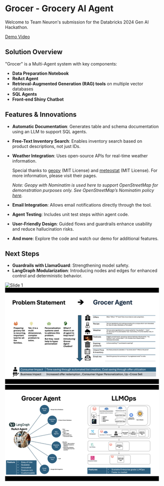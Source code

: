# Grocer - Grocery AI Agent

Welcome to Team Neuron's submission for the Databricks 2024 Gen AI Hackathon.

[Demo Video](https://www.youtube.com/watch?v=jWJrtSschmk&ab_channel=neuron)

## Solution Overview

"Grocer" is a Multi-Agent system with key components:

- **Data Preparation Notebook**
- **ReAct Agent**
- **Retrieval-Augmented Generation (RAG) tools** on multiple vector databases
- **SQL Agents**
- **Front-end Shiny Chatbot**

## Features & Innovations

- **Automatic Documentation**: Generates table and schema documentation using an LLM to support SQL agents.
- **Free-Text Inventory Search**: Enables inventory search based on product descriptions, not just IDs.
- **Weather Integration**: Uses open-source APIs for real-time weather information.

   Special thanks to [geopy](https://github.com/geopy/geopy) (MIT License) and [meteostat](https://github.com/meteostat/meteostat-python) (MIT License). For more information, please visit their pages.

   *Note: Geopy with Nominatim is used here to support OpenStreetMap for demonstration purposes only. See OpenStreetMap’s Nominatim policy [here](https://operations.osmfoundation.org/policies/nominatim/).*

- **Email Integration**: Allows email notifications directly through the tool.
- **Agent Testing**: Includes unit test steps within agent code.
- **User-Friendly Design**: Guided flows and guardrails enhance usability and reduce hallucination risks.
- **And more**: Explore the code and watch our demo for additional features.

## Next Steps

- **Guardrails with LlamaGuard**: Strengthening model safety.
- **LangGraph Modularization**: Introducing nodes and edges for enhanced control and deterministic behavior.

![Slide 1](Slide1.png)
![Slide 2](Slide2.png)
![Slide 3](Slide3.png)
